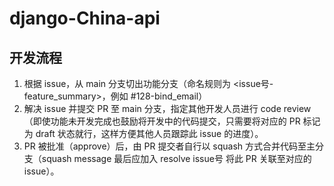 # django-China-api

## 开发流程

1. 根据 issue，从 main 分支切出功能分支（命名规则为 <issue号-feature_summary>，例如 #128-bind_email）
2. 解决 issue 并提交 PR 至 main 分支，指定其他开发人员进行 code review（即使功能未开发完成也鼓励将开发中的代码提交，只需要将对应的 PR 标记为 draft 状态就行，这样方便其他人员跟踪此 issue 的进度）。
3. PR 被批准（approve）后，由 PR 提交者自行以 squash 方式合并代码至主分支（squash message 最后应加入 resolve issue号 将此 PR 关联至对应的 issue）。